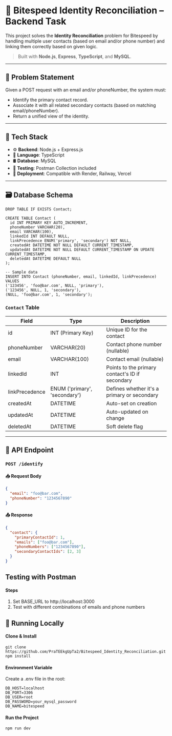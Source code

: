 # 🧠 Bitespeed Identity Reconciliation – Backend Task

This project solves the **Identity Reconciliation** problem for Bitespeed by handling multiple user contacts (based on email and/or phone number) and linking them correctly based on given logic.

> Built with **Node.js**, **Express**, **TypeScript**, and **MySQL**.

---

## 📌 Problem Statement

Given a POST request with an email and/or phoneNumber, the system must:
- Identify the primary contact record.
- Associate it with all related secondary contacts (based on matching email/phoneNumber).
- Return a unified view of the identity.

---

## 🧰 Tech Stack

- ⚙️ **Backend**: Node.js + Express.js
- 🧠 **Language**: TypeScript
- 🛢️ **Database**: MySQL
- 🧪 **Testing**: Postman Collection included
- 🚀 **Deployment**: Compatible with Render, Railway, Vercel

---

## 🗃️ Database Schema
```
DROP TABLE IF EXISTS Contact;

CREATE TABLE Contact (
  id INT PRIMARY KEY AUTO_INCREMENT,
  phoneNumber VARCHAR(20),
  email VARCHAR(100),
  linkedId INT DEFAULT NULL,
  linkPrecedence ENUM('primary', 'secondary') NOT NULL,
  createdAt DATETIME NOT NULL DEFAULT CURRENT_TIMESTAMP,
  updatedAt DATETIME NOT NULL DEFAULT CURRENT_TIMESTAMP ON UPDATE CURRENT_TIMESTAMP,
  deletedAt DATETIME DEFAULT NULL
);

-- Sample data
INSERT INTO Contact (phoneNumber, email, linkedId, linkPrecedence)
VALUES
('123456', 'foo@bar.com', NULL, 'primary'),
('123456', NULL, 1, 'secondary'),
(NULL, 'foo@bar.com', 1, 'secondary');
```

### `Contact` Table

| Field           | Type                        | Description                                     |
|----------------|-----------------------------|-------------------------------------------------|
| id             | INT (Primary Key)           | Unique ID for the contact                       |
| phoneNumber    | VARCHAR(20)                 | Contact phone number (nullable)                |
| email          | VARCHAR(100)                | Contact email (nullable)                       |
| linkedId       | INT                         | Points to the primary contact's ID if secondary |
| linkPrecedence | ENUM ('primary', 'secondary') | Defines whether it's a primary or secondary    |
| createdAt      | DATETIME                    | Auto-set on creation                            |
| updatedAt      | DATETIME                    | Auto-updated on change                          |
| deletedAt      | DATETIME                    | Soft delete flag                                |

---

## 🔁 API Endpoint

### `POST /identify`

#### 📥 Request Body

```json
{
  "email": "foo@bar.com",
  "phoneNumber": "1234567890"
}
```
#### 📤 Response

```json
{
  "contact": {
    "primaryContactId": 1,
    "emails": ["foo@bar.com"],
    "phoneNumbers": ["1234567890"],
    "secondaryContactIds": [2, 3]
  }
}
```
## Testing with Postman
#### Steps
1. Set BASE_URL to http://localhost:3000
2. Test with different combinations of emails and phone numbers

## 🚀 Running Locally
#### Clone & Install
```
git clone https://github.com/PraTEEkgUpTa2/Bitespeed_Identity_Reconciliation.git
npm install

```
#### Environment Variable
Create a .env file in the root:
```
DB_HOST=localhost
DB_PORT=3306
DB_USER=root
DB_PASSWORD=your_mysql_password
DB_NAME=bitespeed

```
#### Run the Project
```
npm run dev

```


